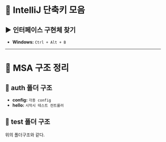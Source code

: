 # 🔧 IntelliJ 단축키 모음

## ▶️ 인터페이스 구현체 찾기
- **Windows:** `Ctrl + Alt + B`

---

# 🧱 MSA 구조 정리

## 📁 auth 폴더 구조
- **config:** `각종 config`
- **hello:** `시작시 테스트 컨트롤러`

## 📁 test 폴더 구조
위의 폴더구조와 같다.